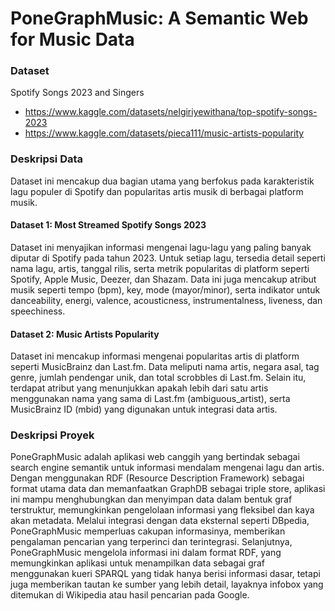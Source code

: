 # PoneGraphMusic: A Semantic Web for Music Data

### Dataset
Spotify Songs 2023 and Singers
- https://www.kaggle.com/datasets/nelgiriyewithana/top-spotify-songs-2023 
- https://www.kaggle.com/datasets/pieca111/music-artists-popularity 

### Deskripsi Data
Dataset ini mencakup dua bagian utama yang berfokus pada karakteristik lagu populer di Spotify dan popularitas artis musik di berbagai platform musik.

#### Dataset 1: Most Streamed Spotify Songs 2023
Dataset ini menyajikan informasi mengenai lagu-lagu yang paling banyak diputar di Spotify pada tahun 2023. Untuk setiap lagu, tersedia detail seperti nama lagu, artis, tanggal rilis, serta metrik popularitas di platform seperti Spotify, Apple Music, Deezer, dan Shazam. Data ini juga mencakup atribut musik seperti tempo (bpm), key, mode (mayor/minor), serta indikator untuk danceability, energi, valence, acousticness, instrumentalness, liveness, dan speechiness.

#### Dataset 2: Music Artists Popularity
Dataset ini mencakup informasi mengenai popularitas artis di platform seperti MusicBrainz dan Last.fm. Data meliputi nama artis, negara asal, tag genre, jumlah pendengar unik, dan total scrobbles di Last.fm. Selain itu, terdapat atribut yang menunjukkan apakah lebih dari satu artis menggunakan nama yang sama di Last.fm (ambiguous_artist), serta MusicBrainz ID (mbid) yang digunakan untuk integrasi data artis.

### Deskripsi Proyek
PoneGraphMusic adalah aplikasi web canggih yang bertindak sebagai search engine semantik untuk informasi mendalam mengenai lagu dan artis. Dengan menggunakan RDF (Resource Description Framework) sebagai format utama data dan memanfaatkan GraphDB sebagai triple store, aplikasi ini mampu menghubungkan dan menyimpan data dalam bentuk graf terstruktur, memungkinkan pengelolaan informasi yang fleksibel dan kaya akan metadata. Melalui integrasi dengan data eksternal seperti DBpedia, PoneGraphMusic memperluas cakupan informasinya, memberikan pengalaman pencarian yang terperinci dan terintegrasi. Selanjutnya, PoneGraphMusic mengelola informasi ini dalam format RDF, yang memungkinkan aplikasi untuk menampilkan data sebagai graf menggunakan kueri SPARQL yang tidak hanya berisi informasi dasar, tetapi juga memberikan tautan ke sumber yang lebih detail, layaknya infobox yang ditemukan di Wikipedia atau hasil pencarian pada Google.
